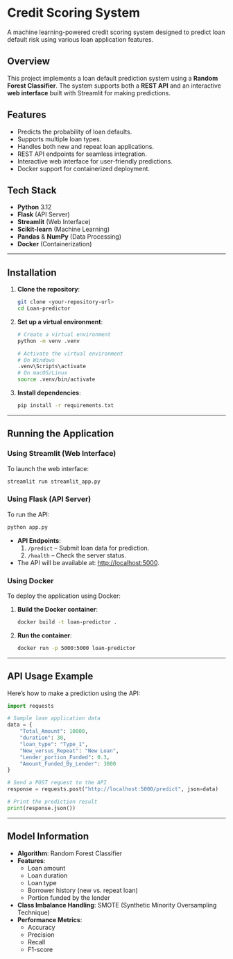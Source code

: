 # Credit Scoring System

A machine learning-powered credit scoring system designed to predict loan default risk using various loan application features.

## Overview

This project implements a loan default prediction system using a **Random Forest Classifier**. The system supports both a **REST API** and an interactive **web interface** built with Streamlit for making predictions.

## Features

- Predicts the probability of loan defaults.
- Supports multiple loan types.
- Handles both new and repeat loan applications.
- REST API endpoints for seamless integration.
- Interactive web interface for user-friendly predictions.
- Docker support for containerized deployment.

## Tech Stack

- **Python** 3.12
- **Flask** (API Server)
- **Streamlit** (Web Interface)
- **Scikit-learn** (Machine Learning)
- **Pandas** & **NumPy** (Data Processing)
- **Docker** (Containerization)

---

## Installation

1. **Clone the repository**:
   ```bash
   git clone <your-repository-url>
   cd Loan-predictor
   ```

2. **Set up a virtual environment**:
   ```bash
   # Create a virtual environment
   python -m venv .venv

   # Activate the virtual environment
   # On Windows
   .venv\Scripts\activate
   # On macOS/Linux
   source .venv/bin/activate
   ```

3. **Install dependencies**:
   ```bash
   pip install -r requirements.txt
   ```

---

## Running the Application

### Using Streamlit (Web Interface)
To launch the web interface:
```bash
streamlit run streamlit_app.py
```

### Using Flask (API Server)
To run the API:
```bash
python app.py
```
- **API Endpoints**:
  1. `/predict` – Submit loan data for prediction.
  2. `/health` – Check the server status.
- The API will be available at: [http://localhost:5000](http://localhost:5000).

### Using Docker
To deploy the application using Docker:
1. **Build the Docker container**:
   ```bash
   docker build -t loan-predictor .
   ```
2. **Run the container**:
   ```bash
   docker run -p 5000:5000 loan-predictor
   ```

---

## API Usage Example

Here’s how to make a prediction using the API:

```python
import requests

# Sample loan application data
data = {
    "Total_Amount": 10000,
    "duration": 30,
    "loan_type": "Type_1",
    "New_versus_Repeat": "New Loan",
    "Lender_portion_Funded": 0.3,
    "Amount_Funded_By_Lender": 3000
}

# Send a POST request to the API
response = requests.post("http://localhost:5000/predict", json=data)

# Print the prediction result
print(response.json())
```

---

## Model Information

- **Algorithm**: Random Forest Classifier
- **Features**:
  - Loan amount
  - Loan duration
  - Loan type
  - Borrower history (new vs. repeat loan)
  - Portion funded by the lender
- **Class Imbalance Handling**: SMOTE (Synthetic Minority Oversampling Technique)
- **Performance Metrics**:
  - Accuracy
  - Precision
  - Recall
  - F1-score

